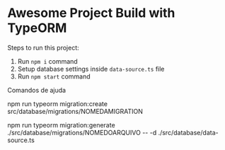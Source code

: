 # Awesome Project Build with TypeORM

Steps to run this project:

1. Run `npm i` command
2. Setup database settings inside `data-source.ts` file
3. Run `npm start` command



Comandos de ajuda

npm run typeorm migration:create src/database/migrations/NOMEDAMIGRATION

npm run typeorm migration:generate ./src/database/migrations/NOMEDOARQUIVO -- -d ./src/database/data-source.ts